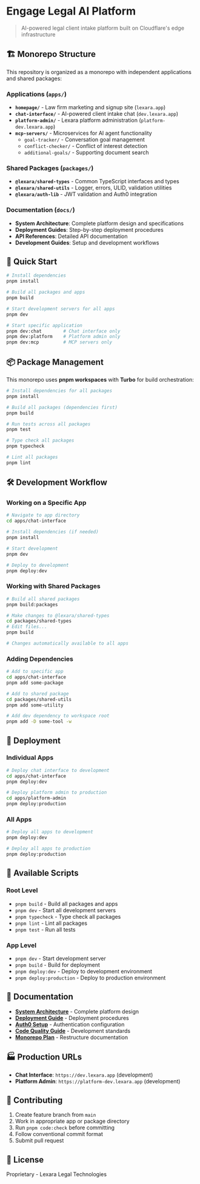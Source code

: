# Engage Legal AI Platform

> AI-powered legal client intake platform built on Cloudflare's edge infrastructure

## 🏗️ Monorepo Structure

This repository is organized as a monorepo with independent applications and shared packages:

### Applications (`apps/`)

- **`homepage/`** - Law firm marketing and signup site (`lexara.app`)
- **`chat-interface/`** - AI-powered client intake chat (`dev.lexara.app`)
- **`platform-admin/`** - Lexara platform administration (`platform-dev.lexara.app`)
- **`mcp-servers/`** - Microservices for AI agent functionality
  - `goal-tracker/` - Conversation goal management
  - `conflict-checker/` - Conflict of interest detection  
  - `additional-goals/` - Supporting document search

### Shared Packages (`packages/`)

- **`@lexara/shared-types`** - Common TypeScript interfaces and types
- **`@lexara/shared-utils`** - Logger, errors, ULID, validation utilities
- **`@lexara/auth-lib`** - JWT validation and Auth0 integration

### Documentation (`docs/`)

- **System Architecture**: Complete platform design and specifications
- **Deployment Guides**: Step-by-step deployment procedures
- **API References**: Detailed API documentation
- **Development Guides**: Setup and development workflows

## 🚀 Quick Start

```bash
# Install dependencies
pnpm install

# Build all packages and apps
pnpm build

# Start development servers for all apps
pnpm dev

# Start specific application
pnpm dev:chat        # Chat interface only
pnpm dev:platform    # Platform admin only
pnpm dev:mcp         # MCP servers only
```

## 📦 Package Management

This monorepo uses **pnpm workspaces** with **Turbo** for build orchestration:

```bash
# Install dependencies for all packages
pnpm install

# Build all packages (dependencies first)
pnpm build

# Run tests across all packages
pnpm test

# Type check all packages
pnpm typecheck

# Lint all packages
pnpm lint
```

## 🛠️ Development Workflow

### Working on a Specific App

```bash
# Navigate to app directory
cd apps/chat-interface

# Install dependencies (if needed)
pnpm install

# Start development
pnpm dev

# Deploy to development
pnpm deploy:dev
```

### Working with Shared Packages

```bash
# Build all shared packages
pnpm build:packages

# Make changes to @lexara/shared-types
cd packages/shared-types
# Edit files...
pnpm build

# Changes automatically available to all apps
```

### Adding Dependencies

```bash
# Add to specific app
cd apps/chat-interface
pnpm add some-package

# Add to shared package
cd packages/shared-utils
pnpm add some-utility

# Add dev dependency to workspace root
pnpm add -D some-tool -w
```

## 🚀 Deployment

### Individual Apps

```bash
# Deploy chat interface to development
cd apps/chat-interface
pnpm deploy:dev

# Deploy platform admin to production
cd apps/platform-admin
pnpm deploy:production
```

### All Apps

```bash
# Deploy all apps to development
pnpm deploy:dev

# Deploy all apps to production
pnpm deploy:production
```

## 🔧 Available Scripts

### Root Level

- `pnpm build` - Build all packages and apps
- `pnpm dev` - Start all development servers
- `pnpm typecheck` - Type check all packages
- `pnpm lint` - Lint all packages
- `pnpm test` - Run all tests

### App Level

- `pnpm dev` - Start development server
- `pnpm build` - Build for deployment
- `pnpm deploy:dev` - Deploy to development environment
- `pnpm deploy:production` - Deploy to production environment

## 📖 Documentation

- **[System Architecture](./docs/CLAUDE.md)** - Complete platform design
- **[Deployment Guide](./docs/DEPLOYMENT_GUIDE.md)** - Deployment procedures
- **[Auth0 Setup](./docs/AUTH0_SETUP_GUIDE.md)** - Authentication configuration
- **[Code Quality Guide](./docs/CODE_QUALITY_GUIDE.md)** - Development standards
- **[Monorepo Plan](./docs/MONOREPO_RESTRUCTURE_PLAN.md)** - Restructure documentation

## 🏭 Production URLs

- **Chat Interface**: `https://dev.lexara.app` (development)
- **Platform Admin**: `https://platform-dev.lexara.app` (development)

## 🤝 Contributing

1. Create feature branch from `main`
2. Work in appropriate app or package directory
3. Run `pnpm code:check` before committing
4. Follow conventional commit format
5. Submit pull request

## 📄 License

Proprietary - Lexara Legal Technologies
